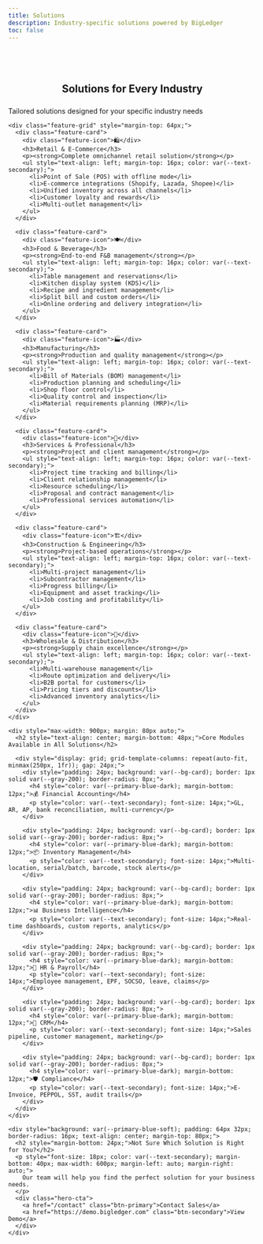 ```yaml
---
title: Solutions
description: Industry-specific solutions powered by BigLedger
toc: false
---
```


<section class="features" style="padding-top: 40px;">
  <div class="container">
    <h1 style="text-align: center; margin-bottom: 24px;">Solutions for Every Industry</h1>
    <p class="features-subtitle">Tailored solutions designed for your specific industry needs</p>

    <div class="feature-grid" style="margin-top: 64px;">
      <div class="feature-card">
        <div class="feature-icon">🛍️</div>
        <h3>Retail & E-Commerce</h3>
        <p><strong>Complete omnichannel retail solution</strong></p>
        <ul style="text-align: left; margin-top: 16px; color: var(--text-secondary);">
          <li>Point of Sale (POS) with offline mode</li>
          <li>E-commerce integrations (Shopify, Lazada, Shopee)</li>
          <li>Unified inventory across all channels</li>
          <li>Customer loyalty and rewards</li>
          <li>Multi-outlet management</li>
        </ul>
      </div>

      <div class="feature-card">
        <div class="feature-icon">🍽️</div>
        <h3>Food & Beverage</h3>
        <p><strong>End-to-end F&B management</strong></p>
        <ul style="text-align: left; margin-top: 16px; color: var(--text-secondary);">
          <li>Table management and reservations</li>
          <li>Kitchen display system (KDS)</li>
          <li>Recipe and ingredient management</li>
          <li>Split bill and custom orders</li>
          <li>Online ordering and delivery integration</li>
        </ul>
      </div>

      <div class="feature-card">
        <div class="feature-icon">🏭</div>
        <h3>Manufacturing</h3>
        <p><strong>Production and quality management</strong></p>
        <ul style="text-align: left; margin-top: 16px; color: var(--text-secondary);">
          <li>Bill of Materials (BOM) management</li>
          <li>Production planning and scheduling</li>
          <li>Shop floor control</li>
          <li>Quality control and inspection</li>
          <li>Material requirements planning (MRP)</li>
        </ul>
      </div>

      <div class="feature-card">
        <div class="feature-icon">🏢</div>
        <h3>Services & Professional</h3>
        <p><strong>Project and client management</strong></p>
        <ul style="text-align: left; margin-top: 16px; color: var(--text-secondary);">
          <li>Project time tracking and billing</li>
          <li>Client relationship management</li>
          <li>Resource scheduling</li>
          <li>Proposal and contract management</li>
          <li>Professional services automation</li>
        </ul>
      </div>

      <div class="feature-card">
        <div class="feature-icon">🏗️</div>
        <h3>Construction & Engineering</h3>
        <p><strong>Project-based operations</strong></p>
        <ul style="text-align: left; margin-top: 16px; color: var(--text-secondary);">
          <li>Multi-project management</li>
          <li>Subcontractor management</li>
          <li>Progress billing</li>
          <li>Equipment and asset tracking</li>
          <li>Job costing and profitability</li>
        </ul>
      </div>

      <div class="feature-card">
        <div class="feature-icon">🚚</div>
        <h3>Wholesale & Distribution</h3>
        <p><strong>Supply chain excellence</strong></p>
        <ul style="text-align: left; margin-top: 16px; color: var(--text-secondary);">
          <li>Multi-warehouse management</li>
          <li>Route optimization and delivery</li>
          <li>B2B portal for customers</li>
          <li>Pricing tiers and discounts</li>
          <li>Advanced inventory analytics</li>
        </ul>
      </div>
    </div>

    <div style="max-width: 900px; margin: 80px auto;">
      <h2 style="text-align: center; margin-bottom: 48px;">Core Modules Available in All Solutions</h2>

      <div style="display: grid; grid-template-columns: repeat(auto-fit, minmax(250px, 1fr)); gap: 24px;">
        <div style="padding: 24px; background: var(--bg-card); border: 1px solid var(--gray-200); border-radius: 8px;">
          <h4 style="color: var(--primary-blue-dark); margin-bottom: 12px;">💰 Financial Accounting</h4>
          <p style="color: var(--text-secondary); font-size: 14px;">GL, AR, AP, bank reconciliation, multi-currency</p>
        </div>

        <div style="padding: 24px; background: var(--bg-card); border: 1px solid var(--gray-200); border-radius: 8px;">
          <h4 style="color: var(--primary-blue-dark); margin-bottom: 12px;">📦 Inventory Management</h4>
          <p style="color: var(--text-secondary); font-size: 14px;">Multi-location, serial/batch, barcode, stock alerts</p>
        </div>

        <div style="padding: 24px; background: var(--bg-card); border: 1px solid var(--gray-200); border-radius: 8px;">
          <h4 style="color: var(--primary-blue-dark); margin-bottom: 12px;">📊 Business Intelligence</h4>
          <p style="color: var(--text-secondary); font-size: 14px;">Real-time dashboards, custom reports, analytics</p>
        </div>

        <div style="padding: 24px; background: var(--bg-card); border: 1px solid var(--gray-200); border-radius: 8px;">
          <h4 style="color: var(--primary-blue-dark); margin-bottom: 12px;">👥 HR & Payroll</h4>
          <p style="color: var(--text-secondary); font-size: 14px;">Employee management, EPF, SOCSO, leave, claims</p>
        </div>

        <div style="padding: 24px; background: var(--bg-card); border: 1px solid var(--gray-200); border-radius: 8px;">
          <h4 style="color: var(--primary-blue-dark); margin-bottom: 12px;">🤝 CRM</h4>
          <p style="color: var(--text-secondary); font-size: 14px;">Sales pipeline, customer management, marketing</p>
        </div>

        <div style="padding: 24px; background: var(--bg-card); border: 1px solid var(--gray-200); border-radius: 8px;">
          <h4 style="color: var(--primary-blue-dark); margin-bottom: 12px;">🛡️ Compliance</h4>
          <p style="color: var(--text-secondary); font-size: 14px;">E-Invoice, PEPPOL, SST, audit trails</p>
        </div>
      </div>
    </div>

    <div style="background: var(--primary-blue-soft); padding: 64px 32px; border-radius: 16px; text-align: center; margin-top: 80px;">
      <h2 style="margin-bottom: 24px;">Not Sure Which Solution is Right for You?</h2>
      <p style="font-size: 18px; color: var(--text-secondary); margin-bottom: 40px; max-width: 600px; margin-left: auto; margin-right: auto;">
        Our team will help you find the perfect solution for your business needs.
      </p>
      <div class="hero-cta">
        <a href="/contact" class="btn-primary">Contact Sales</a>
        <a href="https://demo.bigledger.com" class="btn-secondary">View Demo</a>
      </div>
    </div>
  </div>
</section>
